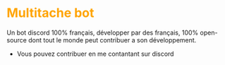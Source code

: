 <h1 style="color: orange">Multitache bot </h1>
Un bot discord 100% français, développer par des français, 100% open-source dont tout le monde peut contribuer a son développement.

* Vous pouvez contribuer en me contantant sur discord 

